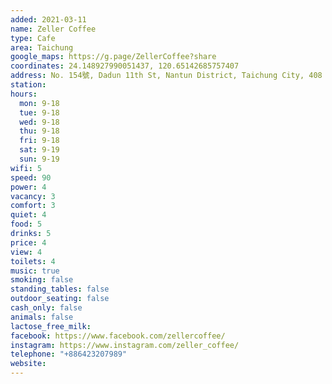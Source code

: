 ```yaml
---
added: 2021-03-11
name: Zeller Coffee
type: Cafe
area: Taichung
google_maps: https://g.page/ZellerCoffee?share
coordinates: 24.148927990051437, 120.65142685757407
address: No. 154號, Dadun 11th St, Nantun District, Taichung City, 408
station: 
hours:
  mon: 9-18
  tue: 9-18
  wed: 9-18
  thu: 9-18
  fri: 9-18
  sat: 9-19
  sun: 9-19
wifi: 5
speed: 90
power: 4
vacancy: 3
comfort: 3
quiet: 4
food: 5
drinks: 5
price: 4
view: 4
toilets: 4
music: true
smoking: false
standing_tables: false
outdoor_seating: false
cash_only: false
animals: false
lactose_free_milk: 
facebook: https://www.facebook.com/zellercoffee/
instagram: https://www.instagram.com/zeller_coffee/
telephone: "+886423207989"
website: 
---
```

